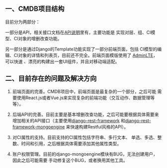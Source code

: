 ## 一、CMDB项目结构

目前分为两部分：

一部分是API，相关接口文档在[API说明](API说明.md)里有，主要功能是
实现对层、组、CI模型、CI对象的增删改查功能。

另一部分是通过Django的Template功能实现了一部分前端页面，包括
CI模型的编辑、CI对象的详情和列表页，目前还不完全。前端页面模版使用了
[AdminLTE](https://github.com/almasaeed2010/AdminLTE)，可以快速
、漂亮的构建出一套UI组件，并且对移动端适配。

## 二、目前存在的问题及解决方向

1. 前端页面的完善。CMDB项目中，前端页面是最复杂的一个部分，之后可能
需要使用React.js或者Vue.js来实现复杂的前端功能（交互动作、数据管理等等）。

2. 后端API的完善。目前主要是基本增删改查功能，之后可能要根据具体需要来
增加相关的API接口（主要使用[django-rest-framework](http://www.django-rest-framework.org)
和[django-rest-framework-mongoengine](https://github.com/umutbozkurt/django-rest-framework-mongoengine)
来快速构建Restful风格的API）。

3. 对CI属性的支持。目前支持的CI属性包括字符串、多行文本、
单选、多选、整数、时间和引用，之后根据具体需要添加其他属性类型。

4. 账户权限管理。目前的django-mongoengine模块有BUG，无法创建用户，因此之后可能需要
手动修复这个BUG，或者换用其他工具。